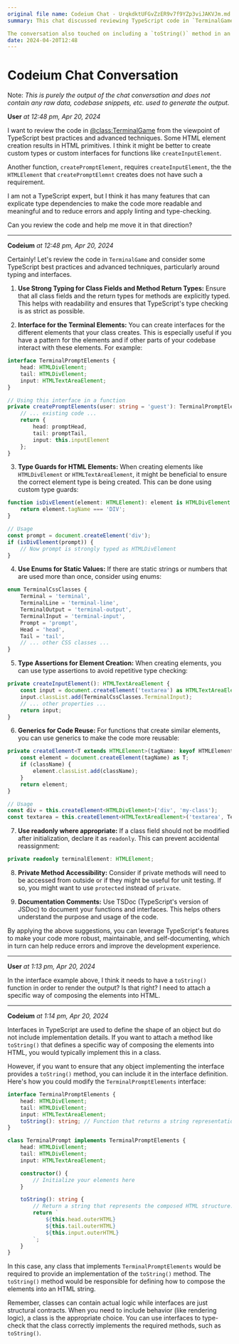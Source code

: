 ```yaml
---
original file name: Codeium Chat - UrqkdktUFGvZzER9v7f9YZp3viJAKVJm.md
summary: This chat discussed reviewing TypeScript code in `TerminalGame` from the perspective of TypeScript best practices and advanced techniques. Suggestions included using strong typing, creating interfaces for terminal elements, type guards for HTML elements, enums for static values, type assertions for element creation, generics for code reuse, 'readonly' keyword usage, private method accessibility, and documentation comments.

The conversation also touched on including a `toString()` method in an interface for composing elements into HTML, with a suggestion to implement such functionality in a class rather than an interface for actual logic implementation.
date: 2024-04-20T12:48
---
```


# Codeium Chat Conversation

Note: _This is purely the output of the chat conversation and does not contain any raw data, codebase snippets, etc. used to generate the output._

**User** _at 12:48 pm, Apr 20, 2024_

I want to review the code in [@class:TerminalGame](cci:2://d:\T3\Projects\self\handex.io\assets\ts\terminal.ts:4:0-128:1) from the viewpoint of TypeScript best practices and advanced techniques. Some HTML element creation results in HTML primitives. I think it might be better to create custom types or custom interfaces for functions like `createInputElement`. 

Another function, `createPromptElement`, requires `createInputElement`, the the `HTMLElement` that `createPromptElemnt` creates does not have such a requirement. 

I am not a TypeScript expert, but I think it has many features that can explicate type dependencies to make the code more readable and meaningful and to reduce errors and apply linting and type-checking.

Can you review the code and help me move it in that direction?

---

**Codeium** _at 12:48 pm, Apr 20, 2024_

Certainly! Let's review the code in `TerminalGame` and consider some TypeScript best practices and advanced techniques, particularly around typing and interfaces.

1. **Use Strong Typing for Class Fields and Method Return Types:**
   Ensure that all class fields and the return types for methods are explicitly typed. This helps with readability and ensures that TypeScript's type checking is as strict as possible.

2. **Interface for the Terminal Elements:**
   You can create interfaces for the different elements that your class creates. This is especially useful if you have a pattern for the elements and if other parts of your codebase interact with these elements. For example:

```typescript
interface TerminalPromptElements {
    head: HTMLDivElement;
    tail: HTMLDivElement;
    input: HTMLTextAreaElement;
}

// Using this interface in a function
private createPromptElements(user: string = 'guest'): TerminalPromptElements {
    // ... existing code ...
    return {
        head: promptHead,
        tail: promptTail,
        input: this.inputElement
    };
}
```

3. **Type Guards for HTML Elements:**
   When creating elements like `HTMLDivElement` or `HTMLTextAreaElement`, it might be beneficial to ensure the correct element type is being created. This can be done using custom type guards:

```typescript
function isDivElement(element: HTMLElement): element is HTMLDivElement {
    return element.tagName === 'DIV';
}

// Usage
const prompt = document.createElement('div');
if (isDivElement(prompt)) {
    // Now prompt is strongly typed as HTMLDivElement
}
```

4. **Use Enums for Static Values:**
   If there are static strings or numbers that are used more than once, consider using enums:

```typescript
enum TerminalCssClasses {
    Terminal = 'terminal',
    TerminalLine = 'terminal-line',
    TerminalOutput = 'terminal-output',
    TerminalInput = 'terminal-input',
    Prompt = 'prompt',
    Head = 'head',
    Tail = 'tail',
    // ... other CSS classes ...
}
```

5. **Type Assertions for Element Creation:**
   When creating elements, you can use type assertions to avoid repetitive type checking:

```typescript
private createInputElement(): HTMLTextAreaElement {
    const input = document.createElement('textarea') as HTMLTextAreaElement;
    input.classList.add(TerminalCssClasses.TerminalInput);
    // ... other properties ...
    return input;
}
```

6. **Generics for Code Reuse:**
   For functions that create similar elements, you can use generics to make the code more reusable:

```typescript
private createElement<T extends HTMLElement>(tagName: keyof HTMLElementTagNameMap, className?: string): T {
    const element = document.createElement(tagName) as T;
    if (className) {
        element.classList.add(className);
    }
    return element;
}

// Usage
const div = this.createElement<HTMLDivElement>('div', 'my-class');
const textarea = this.createElement<HTMLTextAreaElement>('textarea', TerminalCssClasses.TerminalInput);
```

7. **Use readonly where appropriate:**
   If a class field should not be modified after initialization, declare it as `readonly`. This can prevent accidental reassignment:

```typescript
private readonly terminalElement: HTMLElement;
```

8. **Private Method Accessibility:**
   Consider if private methods will need to be accessed from outside or if they might be useful for unit testing. If so, you might want to use `protected` instead of `private`.

9. **Documentation Comments:**
   Use TSDoc (TypeScript's version of JSDoc) to document your functions and interfaces. This helps others understand the purpose and usage of the code.

By applying the above suggestions, you can leverage TypeScript's features to make your code more robust, maintainable, and self-documenting, which in turn can help reduce errors and improve the development experience.

---

**User** _at 1:13 pm, Apr 20, 2024_

In the interface example above, I think it needs to have a `toString()` function in order to render the output? Is that right? I need to attach a specific way of composing the elements into HTML.

---

**Codeium** _at 1:14 pm, Apr 20, 2024_

Interfaces in TypeScript are used to define the shape of an object but do not include implementation details. If you want to attach a method like `toString()` that defines a specific way of composing the elements into HTML, you would typically implement this in a class.

However, if you want to ensure that any object implementing the interface provides a `toString()` method, you can include it in the interface definition. Here's how you could modify the `TerminalPromptElements` interface:

```typescript
interface TerminalPromptElements {
    head: HTMLDivElement;
    tail: HTMLDivElement;
    input: HTMLTextAreaElement;
    toString(): string; // Function that returns a string representation
}

class TerminalPrompt implements TerminalPromptElements {
    head: HTMLDivElement;
    tail: HTMLDivElement;
    input: HTMLTextAreaElement;

    constructor() {
        // Initialize your elements here
    }

    toString(): string {
        // Return a string that represents the composed HTML structure.
        return `
            ${this.head.outerHTML}
            ${this.tail.outerHTML}
            ${this.input.outerHTML}
        `;
    }
}
```

In this case, any class that implements `TerminalPromptElements` would be required to provide an implementation of the `toString()` method. The `toString()` method would be responsible for defining how to compose the elements into an HTML string.

Remember, classes can contain actual logic while interfaces are just structural contracts. When you need to include behavior (like rendering logic), a class is the appropriate choice. You can use interfaces to type-check that the class correctly implements the required methods, such as `toString()`.